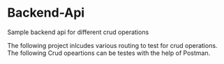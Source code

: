 # Backend-Api
Sample backend api for different crud operations

The following project inlcudes various routing to test for crud operations.
The following Crud opeartions can be testes with the help of Postman.
